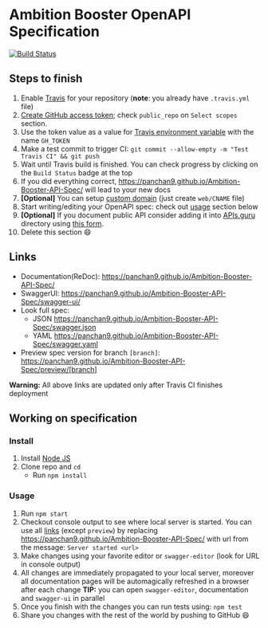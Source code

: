 # Ambition Booster OpenAPI Specification
[![Build Status](https://travis-ci.org/panchan9/Ambition-Booster-API-Spec.svg?branch=master)](https://travis-ci.org/panchan9/Ambition-Booster-API-Spec)

## Steps to finish

1. Enable [Travis](https://docs.travis-ci.com/user/getting-started/#To-get-started-with-Travis-CI%3A) for your repository (**note**: you already have `.travis.yml` file)
2. [Create GitHub access token](https://help.github.com/articles/creating-an-access-token-for-command-line-use/); check `public_repo` on `Select scopes` section.
3. Use the token value as a value for [Travis environment variable](https://docs.travis-ci.com/user/environment-variables/#Defining-Variables-in-Repository-Settings) with the name `GH_TOKEN`
4. Make a test commit to trigger CI: `git commit --allow-empty -m "Test Travis CI" && git push`
5. Wait until Travis build is finished. You can check progress by clicking on the `Build Status` badge at the top
6. If you did everything correct, https://panchan9.github.io/Ambition-Booster-API-Spec/ will lead to your new docs
7. **[Optional]** You can setup [custom domain](https://help.github.com/articles/using-a-custom-domain-with-github-pages/) (just create `web/CNAME` file)
8. Start writing/editing your OpenAPI spec: check out [usage](#usage) section below
9. **[Optional]** If you document public API consider adding it into [APIs.guru](https://APIs.guru) directory using [this form](https://apis.guru/add-api/).
10. Delete this section :smile:

## Links

- Documentation(ReDoc): https://panchan9.github.io/Ambition-Booster-API-Spec/
- SwaggerUI: https://panchan9.github.io/Ambition-Booster-API-Spec/swagger-ui/
- Look full spec:
    + JSON https://panchan9.github.io/Ambition-Booster-API-Spec/swagger.json
    + YAML https://panchan9.github.io/Ambition-Booster-API-Spec/swagger.yaml
- Preview spec version for branch `[branch]`: https://panchan9.github.io/Ambition-Booster-API-Spec/preview/[branch]

**Warning:** All above links are updated only after Travis CI finishes deployment

## Working on specification
### Install

1. Install [Node JS](https://nodejs.org/)
2. Clone repo and `cd`
    + Run `npm install`

### Usage

1. Run `npm start`
2. Checkout console output to see where local server is started. You can use all [links](#links) (except `preview`) by replacing https://panchan9.github.io/Ambition-Booster-API-Spec/ with url from the message: `Server started <url>`
3. Make changes using your favorite editor or `swagger-editor` (look for URL in console output)
4. All changes are immediately propagated to your local server, moreover all documentation pages will be automagically refreshed in a browser after each change
**TIP:** you can open `swagger-editor`, documentation and `swagger-ui` in parallel
5. Once you finish with the changes you can run tests using: `npm test`
6. Share you changes with the rest of the world by pushing to GitHub :smile:

